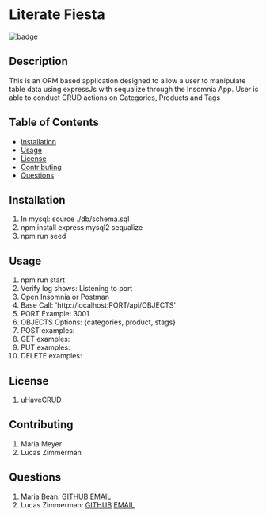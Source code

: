 
  # Literate Fiesta

  ![badge](https://img.shields.io/badge/license-uHaveCRUD-blueviolet)
  
  
  ## Description
  This is an  ORM based application designed to allow a user to manipulate table data using expressJs with sequalize through the Insomnia App. User is able to conduct CRUD actions on Categories, Products and Tags

  ## Table of Contents

  * [Installation](#installation)
  * [Usage](#usage)
  * [License](#license)
  * [Contributing](#contributing)
  * [Questions](#questions)
  
  ## Installation
  1. In mysql: source ./db/schema.sql
  2. npm install express mysql2 sequalize
  3. npm run seed
  

  ## Usage
  1. npm run start
  2. Verify log shows: Listening to port
  3. Open Insomnia or Postman
  4. Base Call: 'http://localhost:PORT/api/OBJECTS'
  5. PORT Example: 3001
  6. OBJECTS Options: {categories, product, stags}
  8. POST examples:
  9. GET examples:
  10. PUT examples:
  11. DELETE examples:
  

  ## License
  1. uHaveCRUD
  

  ## Contributing
  1. Maria Meyer
  2. Lucas Zimmerman
  
  ## Questions
  1. Maria Bean: [GITHUB](github.com/mmeyer715)	[EMAIL](mailto:mbean1216@icloud.com)
  2. Lucas Zimmerman: [GITHUB](github.com/dolomiteson)	[EMAIL](mailto:zimmerman.lucas@hotmail.com)
  
  
